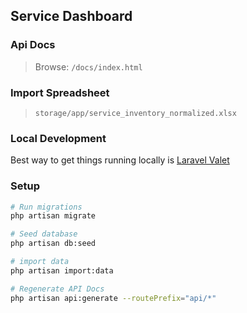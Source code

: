 ## Service Dashboard

### Api Docs
> Browse: `/docs/index.html`

### Import Spreadsheet
> `storage/app/service_inventory_normalized.xlsx`

### Local Development
Best way to get things running locally is [Laravel Valet](https://laravel.com/docs/5.4/valet)

### Setup
```bash
# Run migrations
php artisan migrate

# Seed database
php artisan db:seed

# import data
php artisan import:data

# Regenerate API Docs
php artisan api:generate --routePrefix="api/*"

```
